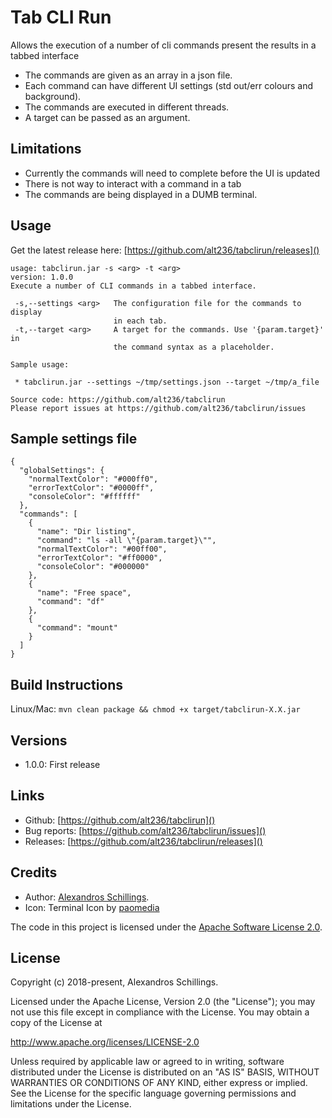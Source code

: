 # Tab CLI Run

Allows the execution of a number of cli commands present the results in a tabbed interface

- The commands are given as an array in a json file.
- Each command can have different UI settings (std out/err colours and background).
- The commands are executed in different threads.
- A target can be passed as an argument.

## Limitations
- Currently the commands will need to complete before the UI is updated
- There is not way to interact with a command in a tab
- The commands are being displayed in a DUMB terminal.

## Usage
Get the latest release here: [https://github.com/alt236/tabclirun/releases]()

```
usage: tabclirun.jar -s <arg> -t <arg>
version: 1.0.0
Execute a number of CLI commands in a tabbed interface.

 -s,--settings <arg>   The configuration file for the commands to display
                       in each tab.
 -t,--target <arg>     A target for the commands. Use '{param.target}' in
                       the command syntax as a placeholder.

Sample usage:

 * tabclirun.jar --settings ~/tmp/settings.json --target ~/tmp/a_file

Source code: https://github.com/alt236/tabclirun
Please report issues at https://github.com/alt236/tabclirun/issues
```

## Sample settings file

```
{
  "globalSettings": {
    "normalTextColor": "#000ff0",
    "errorTextColor": "#0000ff",
    "consoleColor": "#ffffff"
  },
  "commands": [
    {
      "name": "Dir listing",
      "command": "ls -all \"{param.target}\"",
      "normalTextColor": "#00ff00",
      "errorTextColor": "#ff0000",
      "consoleColor": "#000000"
    },
    {
      "name": "Free space",
      "command": "df"
    },
    {
      "command": "mount"
    }
  ]
}
```

## Build Instructions

Linux/Mac: `mvn clean package && chmod +x target/tabclirun-X.X.jar`

## Versions

* 1.0.0: First release

## Links

* Github: [https://github.com/alt236/tabclirun]()
* Bug reports: [https://github.com/alt236/tabclirun/issues]()
* Releases: [https://github.com/alt236/tabclirun/releases]()

## Credits

* Author: [Alexandros Schillings](https://github.com/alt236).
* Icon: Terminal Icon by [paomedia](http://www.iconarchive.com/show/small-n-flat-icons-by-paomedia/terminal-icon.html)


The code in this project is licensed under the [Apache Software License 2.0](LICENSE).

## License
Copyright (c) 2018-present, Alexandros Schillings.

Licensed under the Apache License, Version 2.0 (the "License");
you may not use this file except in compliance with the License.
You may obtain a copy of the License at

http://www.apache.org/licenses/LICENSE-2.0

Unless required by applicable law or agreed to in writing, software
distributed under the License is distributed on an "AS IS" BASIS,
WITHOUT WARRANTIES OR CONDITIONS OF ANY KIND, either express or implied.
See the License for the specific language governing permissions and
limitations under the License.